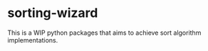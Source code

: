 # sorting-wizard

This is a WIP python packages that aims to achieve sort algorithm implementations.
